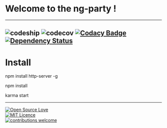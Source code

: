 # Welcome to the ng-party ! 
---

![codeship](https://codeship.com/projects/13985450-0d74-0134-3652-367f13c030d3/status?branch=master "CodeShip")
![codecov](https://codecov.io/bb/tabkram/ng-party/coverage.svg?precision=2 "Codecov")
[![Codacy Badge](https://api.codacy.com/project/badge/Grade/392a8e9fc9a242509ed293e3e5a0c0fa)](https://www.codacy.com?utm_source=git@bitbucket.org&amp;utm_medium=referral&amp;utm_content=tabkram/ng-party&amp;utm_campaign=Badge_Grade)
[![Dependency Status](https://www.versioneye.com/user/projects/5754c6d17757a00041b3a598/badge.svg?style=flat)](https://www.versioneye.com/user/projects/5754c6d17757a00041b3a598)
---

# Install

npm install http-server -g

npm install

karma start


---
[![Open Source Love](https://badges.frapsoft.com/os/v2/open-source.png?v=103)](https://github.com/ellerbrock/open-source-badge/)    
[![MIT Licence](https://badges.frapsoft.com/os/mit/mit.png?v=103)](https://opensource.org/licenses/mit-license.php)  
[![contributions welcome](https://img.shields.io/badge/contributions-welcome-brightgreen.svg?style=flat)](https://github.com/dwyl/esta/issues)